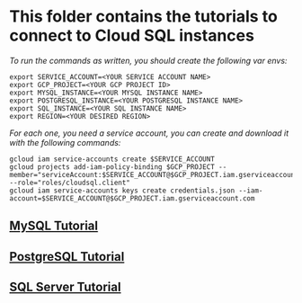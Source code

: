 # This folder contains the tutorials to connect to Cloud SQL instances

_To run the commands as written, you should create the following var envs:_

```
export SERVICE_ACCOUNT=<YOUR SERVICE ACCOUNT NAME>
export GCP_PROJECT=<YOUR GCP PROJECT ID>
export MYSQL_INSTANCE=<YOUR MYSQL INSTANCE NAME>
export POSTGRESQL_INSTANCE=<YOUR POSTGRESQL INSTANCE NAME>
export SQL_INSTANCE=<YOUR SQL INSTANCE NAME>
export REGION=<YOUR DESIRED REGION>
```

_For each one, you need a service account, you can create and download it with the following commands:_

```
gcloud iam service-accounts create $SERVICE_ACCOUNT
gcloud projects add-iam-policy-binding $GCP_PROJECT --member="serviceAccount:$SERVICE_ACCOUNT@$GCP_PROJECT.iam.gserviceaccount.com" --role="roles/cloudsql.client"
gcloud iam service-accounts keys create credentials.json --iam-account=$SERVICE_ACCOUNT@$GCP_PROJECT.iam.gserviceaccount.com
```

## [MySQL Tutorial](https://github.com/DSC-ESCOM-IPN/Cloud-Computing-Course/blob/main/SQL/files/MySQL_README.md)

## [PostgreSQL Tutorial](https://github.com/DSC-ESCOM-IPN/Cloud-Computing-Course/blob/main/SQL/files/PostgreSQL_README.md)

## [SQL Server Tutorial](https://github.com/DSC-ESCOM-IPN/Cloud-Computing-Course/blob/main/SQL/files/SQL_Server_README.md)